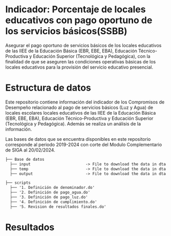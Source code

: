 
# Indicador: Porcentaje de locales educativos con pago oportuno de los servicios básicos(SSBB)

Asegurar el pago oportuno de servicios básicos de los locales educativos de las IIEE de la Educación Básica (EBR, EBE, EBA), Educación Técnico-Productiva y Educación Superior
(Tecnológica y Pedagógica), con la finalidad de que se aseguren las condiciones operativas básicas de los locales educativos para la provisión del servicio educativo presencial.


# Estructura de datos
Este repositorio contiene información del indicador de los Compromisos de Desempeño relacionado al pago de servicios básicos (Luz y Agua) de locales escolares locales educativos de las IIEE de la Educación Básica (EBR, EBE, EBA), Educación Técnico-Productiva y Educación Superior (Tecnológica y Pedagógica). Además se realiza un análisis de la información.

Las bases de datos que se encuentra disponibles en este repositorio corresponde al periodo 2019-2024 con corte del Modulo Complementario de SIGA al 20/02/2024.

```markdown
├── Base de datos                        
  ├── input                        -> File to download the data in dta format.
  ├── temp                         -> File to download the data in dta format.
  ├── output                       -> File to download the data in dta format.

├── scripts
  ├── '1. Definición de denominador.do'            
  ├── '2. Definición de pago_agua.do'              
  ├── '3. Definición de pago_luz.do'               
  ├── '4. Definición de cumplimiento.do'           
  ├── '5. Revision de resultados finales.do'       
```

# Resultados

